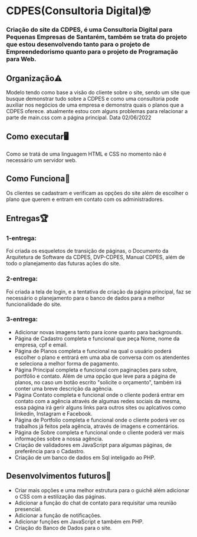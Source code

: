 # CDPES(Consultoria Digital)🤓
### Criação do site da CDPES, é uma Consultoria Digital para Pequenas Empresas de Santarém, também se trata do projeto que estou desenvolvendo tanto para o projeto de Empreendedorismo quanto para o projeto de Programação para Web.

## Organização⚠️
Modelo tendo como base a visão do cliente sobre o site, sendo um site que busque demonstrar tudo sobre a CDPES e como uma consultoria pode auxiliar nos negócios de uma empresa e demonstra quais o planos que a CDPES oferece.
atualmente estou com alguns problemas para relacionar a parte de main.css com a página principal. Data 02/06/2022

## Como executar🖥️
Como se tratá de uma linguagem HTML e CSS no momento não é necessário um servidor web.

## Como Funciona🤝
Os clientes se cadastram e verificam as opções do site além de escolher o plano que querem e entram em contato com os administradores.

## Entregas🏆
### 1-entrega: 
Foi criada os esqueletos de transição de páginas, o Documento da Arquitetura de Software da CDPES, DVP-CDPES, Manual CDPES, além de todo o planejamento das futuras ações do site.

### 2-entrega: 
Foi criada a tela de login, e a tentativa de criação da página principal, faz se necessário o planejamento para o banco de dados para a melhor funcionalidade do site.

### 3-entrega: 
- Adicionar novas imagens tanto para ícone quanto para backgrounds.
- Página de Cadastro completa e funcional que peça Nome, nome da empresa, cpf e email.
- Página de Planos completa e funcional na qual o usuário poderá escolher o plano e entrará em uma aba de conversa com os atendentes e seleciona a melhor forma de pagamento.
- Página Principal completa e funcional com paginações para sobre, portfólio e contato. Além de uma opção que leve para a página de planos, no caso um botão escrito "solicite o orçamento", também irá conter uma breve descrição da agência.
- Página Contato completa e funcional onde o cliente poderá entrar em contato com a agência através de algumas redes sociais da mesma, essa página irá gerir alguns links para outros sites ou aplcativos como linkedin, Instagram e Facebook.
- Página de Portfolio completa e funcional onde o cliente poderá ver os trabalhos já feitos pela agência, através de imagens e comentários.
- Página de Sobre completa e funcional onde o cliente poderá ver mais informações sobre a nossa agência.
- Criação de validadores em JavaScript para algumas páginas, de preferência para o Cadastro.
- Criação de um banco de dados em Sql inteligado ao PHP.

## Desenvolvimentos futuros📜
+ Criar mais opções e uma melhor estrutura para o guichê além adicionar o CSS com a estilização das páginas.
+ Adicionar a função do chat de contato para requisitar uma reunião presencial.
+ Adicionar a função de notificações.
+ Adicionar funções em JavaScript e também em PHP.
+ Criação do Banco de Dados para o site.